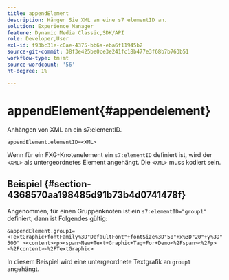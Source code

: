 ```yaml
---
title: appendElement
description: Hängen Sie XML an eine s7 elementID an.
solution: Experience Manager
feature: Dynamic Media Classic,SDK/API
role: Developer,User
exl-id: f93bc31e-c0ae-4375-bb6a-eba6f11945b2
source-git-commit: 38f3e425be0ce3e241fc18b477e3f68b7b763b51
workflow-type: tm+mt
source-wordcount: '56'
ht-degree: 1%

---
```


# appendElement{#appendelement}

Anhängen von XML an ein s7:elementID.

`appendElement.elementID=<XML>`

Wenn für ein FXG-Knotenelement ein `s7:elementID` definiert ist, wird der `<XML>` als untergeordnetes Element angehängt. Die `<XML>` muss kodiert sein.

## Beispiel {#section-4368570aa198485d91b73b4d0741478f}

Angenommen, für einen Gruppenknoten ist ein `s7:elementID="group1"` definiert, dann ist Folgendes gültig:

`&appendElement.group1=<TextGraphic+fontFamily%3D"DefaultFont"+fontSize%3D"50"+x%3D"20"+y%3D"500" ><content><p><span>New+Text+Graphic+Tag+For+Demo<%2Fspan><%2Fp><%2Fcontent><%2FTextGraphic>`

In diesem Beispiel wird eine untergeordnete Textgrafik an `group1` angehängt.
